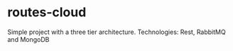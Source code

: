 # routes-cloud
Simple project with a three tier architecture. Technologies: Rest, RabbitMQ and MongoDB
